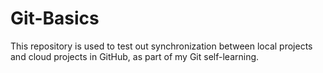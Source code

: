 # Git-Basics
This repository is used to test out synchronization between local projects and cloud projects in GitHub, as part of my Git self-learning.
